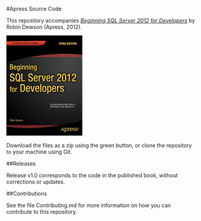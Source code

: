 #Apress Source Code

This repository accompanies [*Beginning SQL Server 2012 for Developers*](http://www.apress.com/9781430237501) by Robin Dewson (Apress, 2012).

![Cover image](9781430237501.jpg)

Download the files as a zip using the green button, or clone the repository to your machine using Git.

##Releases

Release v1.0 corresponds to the code in the published book, without corrections or updates.

##Contributions

See the file Contributing.md for more information on how you can contribute to this repository.
